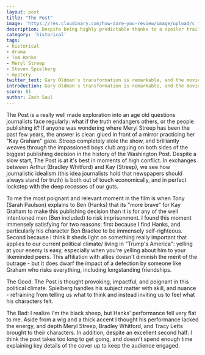```yaml
---
layout: post
title: "The Post"
image: 'https://res.cloudinary.com/how-dare-you-review/image/upload/c_fill,h_399,w_760/v1528828685/the-post-2.jpg'
description: Despite being highly predictable thanks to a spoiler trailer, Streep's genius makes this movie an enjoyable two hours.   
category: 'historical'
tags: 
- historical
- drama
- Tom Hanks
- Meryl Streep
- Steven Spielberg
- mystery
twitter_text: Gary Oldman's transformation is remarkable, and the movie around him mostly holds up. 
introduction: Gary Oldman's transformation is remarkable, and the movie around him mostly holds up. 
score: 81
author: Zach Saul
---
```

The Post is a really well made exploration into an age old questions journalists face regularly: what if the truth endangers others, or the people publishing it? If anyone was wondering where Meryl Streep has been the past few years, the answer is clear: glued in front of a mirror practicing her "Kay Graham" gaze. Streep completely stole the show, and brilliantly weaves through the impassioned boys club arguing on both sides of the biggest publishing decision in the history of the Washington Post. Despite a slow start, The Post is at it's best in moments of high conflict. In exchanges between Arthur (Bradley Whitford) and Kay (Streep), we see how journalistic idealism (this idea journalists hold that newspapers should always stand for truth) is both out of touch economically, and in perfect lockstep with the deep recesses of our guts.

To me the most poignant and relevant moment in the film is when Tony (Sarah Paulson) explains to Ben (Hanks) that its "more brave" for Kay Graham to make this publishing decision than it is for any of the well intentioned men (Ben included) to risk imprisonment. I found this moment immensely satisfying for two reasons: first because I find Hanks, and particularly his character Ben Bradlee to be immensely self-righteous. Second because I think it sheds light on something really important that applies to our current political climate/ living in "Trump's America": yelling at your enemy is easy, especially when you're yelling about him to your likeminded peers. This affiliation with allies doesn't diminish the merit of the outrage - but it does dwarf the impact of a defection by someone like Graham who risks everything, including longstanding friendships.   

 The Good: The Post is thought provoking, impactful, and poignant in this political climate. Spielberg handles his subject matter with skill, and nuance - refraining from telling us what to think and instead inviting us to feel what his characters felt.

The Bad: I realize I'm the black sheep, but Hanks' performance fell very flat to me. Aside from a wig and a thick accent I thought his performance lacked the energy, and depth Meryl Streep, Bradley Whitford, and Tracy Letts brought to their characters. In addition, despite an excellent second half: I think the post takes too long to get going, and doesn't spend enough time explaining key details of the cover up to keep the audience engaged.

